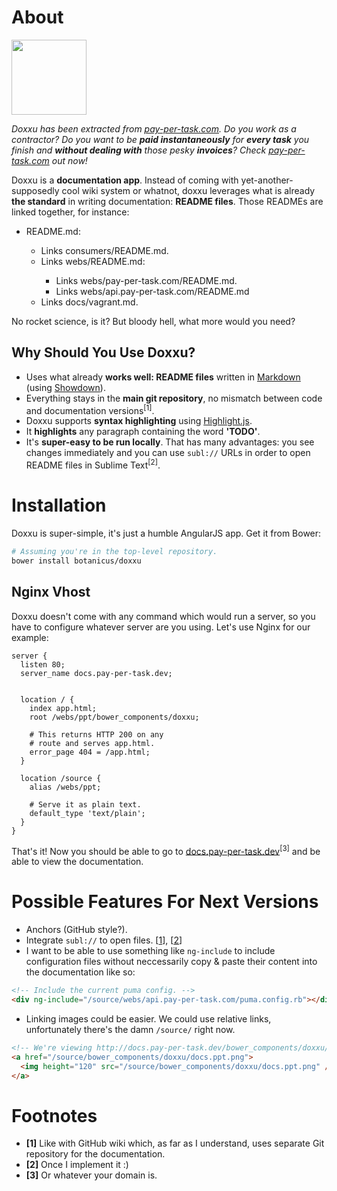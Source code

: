 # About

<a href="/source/bower_components/doxxu/docs.ppt.png">
  <img height="120" src="/source/bower_components/doxxu/docs.ppt.png" />
</a>

_Doxxu has been extracted from [pay-per-task.com](http://pay-per-task.com/contractors). Do you work as a contractor? Do you want to be **paid instantaneously** for **every task** you finish and **without dealing with** those pesky **invoices**? Check [pay-per-task.com](http://pay-per-task.com/contractors) out now!_

Doxxu is a **documentation app**. Instead of coming with yet-another-supposedly cool wiki system or whatnot, doxxu leverages what is already **the standard** in writing documentation: **README files**. Those READMEs are linked together, for instance:

<ul>
  <li>README.md:</li>
  <ul>
    <li>Links consumers/README.md.</li>
    <li>Links webs/README.md:</li>
    <ul>
      <li>Links webs/pay-per-task.com/README.md.</li>
      <li>Links webs/api.pay-per-task.com/README.md</li>
    </ul>
    <li>Links docs/vagrant.md.</li>
  </ul>
</ul>

No rocket science, is it? But bloody hell, what more would you need?

## Why Should You Use Doxxu?

- Uses what already **works well: README files** written in [Markdown](http://daringfireball.net/projects/markdown/syntax) (using [Showdown](https://github.com/coreyti/showdown)).
- Everything stays in the **main git repository**, no mismatch between code and documentation versions<sup>[1]</sup>.
- Doxxu supports **syntax highlighting** using [Highlight.js](http://highlightjs.org/).
- It **highlights** any paragraph containing the word **'TODO'**.
- It's **super-easy to be run locally**. That has many advantages: you see changes immediately and you can use `subl://` URLs in order to open README files in Sublime Text<sup>[2]</sup>.

# Installation

Doxxu is super-simple, it's just a humble AngularJS app. Get it from Bower:

```bash
# Assuming you're in the top-level repository.
bower install botanicus/doxxu
```

## Nginx Vhost

Doxxu doesn't come with any command which would run a server, so you have to configure whatever server are you using. Let's use Nginx for our example:

```nginx
server {
  listen 80;
  server_name docs.pay-per-task.dev;


  location / {
    index app.html;
    root /webs/ppt/bower_components/doxxu;

    # This returns HTTP 200 on any
    # route and serves app.html.
    error_page 404 = /app.html;
  }

  location /source {
    alias /webs/ppt;

    # Serve it as plain text.
    default_type 'text/plain';
  }
}
```

That's it! Now you should be able to go to [docs.pay-per-task.dev](http://docs.pay-per-task.dev)<sup>[3]</sup> and be able to view the documentation.

# Possible Features For Next Versions

- Anchors (GitHub style?).
- Integrate `subl://` to open files. [[1](https://github.com/saetia/sublime-url-protocol-mac)], [[2](http://sublimetext.userecho.com/topic/97042-url-sheme-support-subletc/)]
- I want to be able to use something like `ng-include` to include configuration files without neccessarily copy & paste their content into the documentation like so:

```html
<!-- Include the current puma config. -->
<div ng-include="/source/webs/api.pay-per-task.com/puma.config.rb"></div>
```

- Linking images could be easier. We could use relative links, unfortunately there's the damn `/source/` right now.

```html
<!-- We're viewing http://docs.pay-per-task.dev/bower_components/doxxu/README.md -->
<a href="/source/bower_components/doxxu/docs.ppt.png">
  <img height="120" src="/source/bower_components/doxxu/docs.ppt.png" />
</a>
```

# Footnotes

- **[1]** Like with GitHub wiki which, as far as I understand, uses separate Git repository for the documentation.
- **[2]** Once I implement it :)
- **[3]** Or whatever your domain is.
